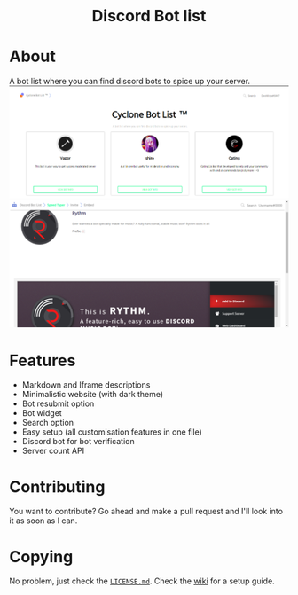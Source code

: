 <div align="center">
 <br>
 
Discord Bot list
=================
</div>


# About
A bot list where you can find discord bots to spice up your server.
![Front Page](/screenshots/front.PNG?raw=true "Front Page")
![Bot Page](/screenshots/bot.png?raw=true "Bot Page")


# Features
 - Markdown and Iframe descriptions
 - Minimalistic website (with dark theme)
 - Bot resubmit option
 - Bot widget
 - Search option
 - Easy setup (all customisation features in one file)
 - Discord bot for bot verification
 - Server count API

# Contributing
You want to contribute? Go ahead and make a pull request and I'll look into it as soon as I can. 

# Copying
No problem, just check the [`LICENSE.md`](LICENSE.md).
Check the [wiki](https://github.com/Ankrad/Discord-Bot-List/wiki) for a setup guide.
